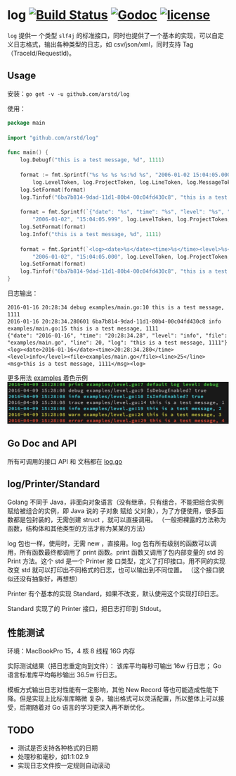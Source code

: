 log [![Build Status](https://travis-ci.org/arstd/log.svg?branch=master)](https://travis-ci.org/arstd/log) [![Godoc](http://img.shields.io/badge/godoc-reference-blue.svg?style=flat)](https://godoc.org/github.com/arstd/log) [![license](http://img.shields.io/badge/license-MIT-green.svg?style=flat)](https://raw.githubusercontent.com/arstd/log/master/LICENSE)
================================================================================

`log` 提供一
个类型 `slf4j` 的标准接口，同时也提供了一个基本的实现，可以自定义日志格式，输出各种类型的日志，如
csv/json/xml，同时支持 Tag（TraceId/RequestId)。


Usage
-----

安装：`go get -v -u github.com/arstd/log`

使用：
``` go
package main

import "github.com/arstd/log"

func main() {
    log.Debugf("this is a test message, %d", 1111)

	format := fmt.Sprintf("%s %s %s %s:%d %s", "2006-01-02 15:04:05.000000", log.TagToken,
		log.LevelToken, log.ProjectToken, log.LineToken, log.MessageToken)
	log.SetFormat(format)
	log.Tinfof("6ba7b814-9dad-11d1-80b4-00c04fd430c8", "this is a test message, %d", 1111)

	format = fmt.Sprintf(`{"date": "%s", "time": "%s", "level": "%s", "file": "%s", "line": %d, "log": "%s"}`,
		"2006-01-02", "15:04:05.999", log.LevelToken, log.ProjectToken, log.LineToken, log.MessageToken)
	log.SetFormat(format)
	log.Infof("this is a test message, %d", 1111)

	format = fmt.Sprintf(`<log><date>%s</date><time>%s</time><level>%s</level><file>%s</file><line>%d</line><msg>%s</msg><log>`,
		"2006-01-02", "15:04:05.000", log.LevelToken, log.ProjectToken, log.LineToken, log.MessageToken)
	log.SetFormat(format)
	log.Tinfof("6ba7b814-9dad-11d1-80b4-00c04fd430c8", "this is a test message, %d", 1111)
}
```
日志输出：
```
2016-01-16 20:28:34 debug examples/main.go:10 this is a test message, 1111
2016-01-16 20:28:34.280601 6ba7b814-9dad-11d1-80b4-00c04fd430c8 info examples/main.go:15 this is a test message, 1111
{"date": "2016-01-16", "time": "20:28:34.28", "level": "info", "file": "examples/main.go", "line": 20, "log": "this is a test message, 1111"}
<log><date>2016-01-16</date><time>20:28:34.280</time><level>info</level><file>examples/main.go</file><line>25</line><msg>this is a test message, 1111</msg><log>
```

更多用法 [examples](examples/main.go)
着色示例 ![color.png](color.png)

Go Doc and API
--------------

所有可调用的接口 API 和 文档都在 [log.go](log.go)


log/Printer/Standard
--------------------

Golang 不同于 Java，非面向对象语言（没有继承，只有组合，不能把组合实例赋给被组合的实例，即 Java
说的 子对象 赋给 父对象），为了方便使用，很多函数都是包封装的，无需创建 struct ，就可以直接调用。
（一般把裸露的方法称为函数，结构体和其他类型的方法才称为某某的方法）

log 包也一样，使用时，无需 new ，直接用。log 包有所有级别的函数可以调用，所有函数最终都调用了
print 函数。print 函数又调用了包内部变量的 std 的 Print 方法。这个 std 是一个 Printer 接
口类型，定义了打印接口。用不同的实现改变 std 就可以打印出不同格式的日志，也可以输出到不同位置。
（这个接口貌似还没有抽象好，再想想）

Printer 有个基本的实现 Standard，如果不改变，默认使用这个实现打印日志。

Standard 实现了的 Printer 接口，把日志打印到 Stdout。


性能测试
-------

环境：MacBookPro 15，4 核 8 线程 16G 内存

实际测试结果（把日志重定向到文件）：
该库平均每秒可输出 16w 行日志；
Go 语言标准库平均每秒输出 36.5w 行日志。

模板方式输出日志对性能有一定影响，其他 New Record 等也可能造成性能下降。但是实现上比标准库略微
复杂，输出格式可以灵活配置，所以整体上可以接受，后期随着对 Go 语言的学习更深入再不断优化。


TODO
----

* 测试是否支持各种格式的日期
* 处理秒和毫秒，如1:1:02.9
* 实现日志文件按一定规则自动滚动
